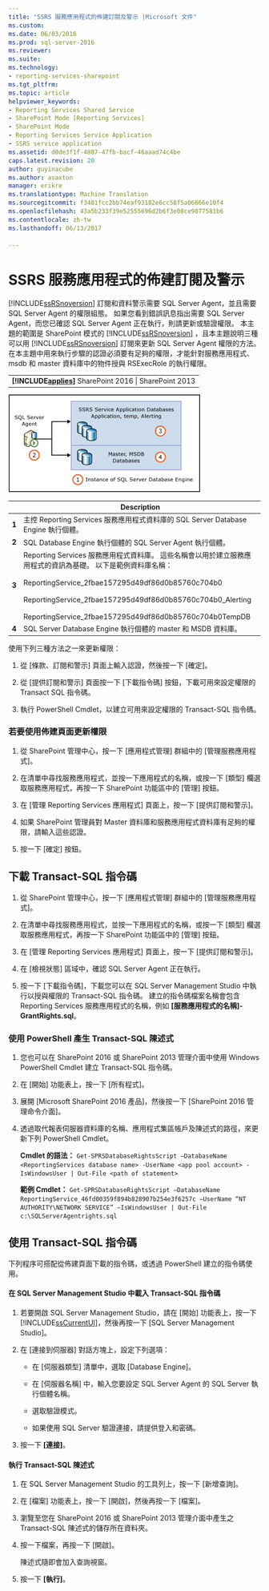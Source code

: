 ```yaml
---
title: "SSRS 服務應用程式的佈建訂閱及警示 |Microsoft 文件"
ms.custom: 
ms.date: 06/03/2016
ms.prod: sql-server-2016
ms.reviewer: 
ms.suite: 
ms.technology:
- reporting-services-sharepoint
ms.tgt_pltfrm: 
ms.topic: article
helpviewer_keywords:
- Reporting Services Shared Service
- SharePoint Mode [Reporting Services]
- SharePoint Mode
- Reporting Services Service Application
- SSRS service application
ms.assetid: d0de3f1f-4887-47fb-bacf-46aaad74c4be
caps.latest.revision: 20
author: guyinacube
ms.author: asaxton
manager: erikre
ms.translationtype: Machine Translation
ms.sourcegitcommit: f3481fcc2bb74eaf93182e6cc58f5a06666e10f4
ms.openlocfilehash: 43a5b233f39e52555696d2b6f3e08ce9077581b6
ms.contentlocale: zh-tw
ms.lasthandoff: 06/13/2017

---
```

# <a name="provision-subscriptions-and-alerts-for-ssrs-service-applications"></a>SSRS 服務應用程式的佈建訂閱及警示
  [!INCLUDE[ssRSnoversion](../../includes/ssrsnoversion-md.md)] 訂閱和資料警示需要 SQL Server Agent，並且需要 SQL Server Agent 的權限組態。 如果您看到錯誤訊息指出需要 SQL Server Agent，而您已確認 SQL Server Agent 正在執行，則請更新或驗證權限。 本主題的範圍是 SharePoint 模式的 [!INCLUDE[ssRSnoversion](../../includes/ssrsnoversion-md.md)] ，且本主題說明三種可以用 [!INCLUDE[ssRSnoversion](../../includes/ssrsnoversion-md.md)] 訂閱來更新 SQL Server Agent 權限的方法。 在本主題中用來執行步驟的認證必須要有足夠的權限，才能針對服務應用程式、msdb 和 master 資料庫中的物件授與 RSExecRole 的執行權限。  
  
||  
|-|  
|**[!INCLUDE[applies](../../includes/applies-md.md)]**  SharePoint 2016 &#124; SharePoint 2013|  
  
 ![服務應用程式資料庫的 SQL 代理程式權限](../../reporting-services/install-windows/media/rs-provisionsqlagent.gif "服務應用程式資料庫的 SQL 代理程式權限")  
  
||Description|  
|------|-----------------|  
|**1**|主控 Reporting Services 服務應用程式資料庫的 SQL Server Database Engine 執行個體。|  
|**2**|SQL Database Engine 執行個體的 SQL Server Agent 執行個體。|  
|**3**|Reporting Services 服務應用程式資料庫。 這些名稱會以用於建立服務應用程式的資訊為基礎。 以下是範例資料庫名稱：<br /><br /> ReportingService_2fbae157295d49df86d0b85760c704b0<br /><br /> ReportingService_2fbae157295d49df86d0b85760c704b0_Alerting<br /><br /> ReportingService_2fbae157295d49df86d0b85760c704b0TempDB|  
|**4**|SQL Server Database Engine 執行個體的 master 和 MSDB 資料庫。|  
  
 使用下列三種方法之一來更新權限：  
  
1.  從 [條款、訂閱和警示] 頁面上輸入認證，然後按一下 [確定]。  
  
2.  從 [提供訂閱和警示] 頁面按一下 [下載指令碼] 按鈕，下載可用來設定權限的 Transact SQL 指令碼。  
  
3.  執行 PowerShell Cmdlet，以建立可用來設定權限的 Transact-SQL 指令碼。  
  
### <a name="to-update-permissions-using-the-provision-page"></a>若要使用佈建頁面更新權限  
  
1.  從 SharePoint 管理中心，按一下 [應用程式管理] 群組中的 [管理服務應用程式]。  
  
2.  在清單中尋找服務應用程式，並按一下應用程式的名稱，或按一下 [類型] 欄選取服務應用程式，再按一下 SharePoint 功能區中的 [管理] 按鈕。  
  
3.  在 [管理 Reporting Services 應用程式] 頁面上，按一下 [提供訂閱和警示]。  
  
4.  如果 SharePoint 管理員對 Master 資料庫和服務應用程式資料庫有足夠的權限，請輸入這些認證。  
  
5.  按一下 [確定] 按鈕。  
  
##  <a name="bkmk_download"></a> 下載 Transact-SQL 指令碼  
  
1.  從 SharePoint 管理中心，按一下 [應用程式管理] 群組中的 [管理服務應用程式]。  
  
2.  在清單中尋找服務應用程式，並按一下應用程式的名稱，或按一下 [類型] 欄選取服務應用程式，再按一下 SharePoint 功能區中的 [管理] 按鈕。  
  
3.  在 [管理 Reporting Services 應用程式] 頁面上，按一下 [提供訂閱和警示]。  
  
4.  在 [檢視狀態] 區域中，確認 SQL Server Agent 正在執行。  
  
5.  按一下 [下載指令碼]，下載您可以在 SQL Server Management Studio 中執行以授與權限的 Transact-SQL 指令碼。 建立的指令碼檔案名稱會包含 Reporting Services 服務應用程式的名稱，例如 **[服務應用程式的名稱]-GrantRights.sql**。  
  
### <a name="to-generate-the-transact-sql-statement-with-powershell"></a>使用 PowerShell 產生 Transact-SQL 陳述式  
  
1.  您也可以在 SharePoint 2016 或 SharePoint 2013 管理介面中使用 Windows PowerShell Cmdlet 建立 Transact-SQL 指令碼。  
  
2.  在 [開始] 功能表上，按一下 [所有程式]。  
  
3.  展開 [Microsoft SharePoint 2016 產品]，然後按一下 [SharePoint 2016 管理命令介面]。
  
4.  透過取代報表伺服器資料庫的名稱、應用程式集區帳戶及陳述式的路徑，來更新下列 PowerShell Cmdlet。  
  
     **Cmdlet 的語法：** `Get-SPRSDatabaseRightsScript –DatabaseName <ReportingServices database name> -UserName <app pool account> -IsWindowsUser | Out-File <path of statement>`  
  
     **範例 Cmdlet：** `Get-SPRSDatabaseRightsScript –DatabaseName ReportingService_46fd00359f894b828907b254e3f6257c –UserName “NT AUTHORITY\NETWORK SERVICE” –IsWindowsUser | Out-File c:\SQLServerAgentrights.sql`  
  
## <a name="using-the-transact-sql-script"></a>使用 Transact-SQL 指令碼  
 下列程序可搭配從佈建頁面下載的指令碼，或透過 PowerShell 建立的指令碼使用。  
  
#### <a name="to-load-the-transact-sql-script-in-sql-server-management-studio"></a>在 SQL Server Management Studio 中載入 Transact-SQL 指令碼  
  
1.  若要開啟 SQL Server Management Studio，請在 [開始] 功能表上，按一下 [!INCLUDE[ssCurrentUI](../../includes/sscurrentui-md.md)]，然後再按一下 [SQL Server Management Studio]。  
  
2.  在 [連接到伺服器] 對話方塊上，設定下列選項：  
  
    -   在 [伺服器類型] 清單中，選取 [Database Engine]。  
  
    -   在 [伺服器名稱] 中，輸入您要設定 SQL Server Agent 的 SQL Server 執行個體名稱。  
  
    -   選取驗證模式。  
  
    -   如果使用 SQL Server 驗證連接，請提供登入和密碼。  
  
3.  按一下 **[連接]**。  
  
#### <a name="to-run-the-transact-sql-statement"></a>執行 Transact-SQL 陳述式  
  
1.  在 SQL Server Management Studio 的工具列上，按一下 [新增查詢]。  
  
2.  在 [檔案] 功能表上，按一下 [開啟]，然後再按一下 [檔案]。  
  
3.  瀏覽至您在 SharePoint 2016 或 SharePoint 2013 管理介面中產生之 Transact-SQL 陳述式的儲存所在資料夾。  
  
4.  按一下檔案，再按一下 [開啟]。  
  
     陳述式隨即會加入查詢視窗。  
  
5.  按一下 **[執行]**。  
  
  

